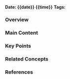 **Date: {{date}} {{time}}**
**Tags:**
### Overview

### Main Content

### Key Points

### Related Concepts

### References